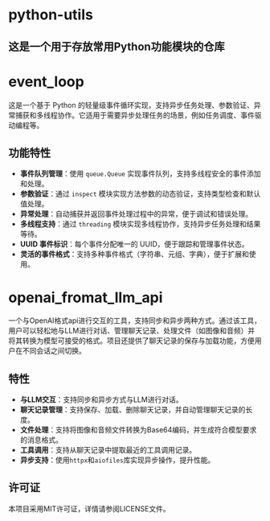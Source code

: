 # python-utils
这是一个用于存放常用Python功能模块的仓库
---

# event_loop

这是一个基于 Python 的轻量级事件循环实现，支持异步任务处理、参数验证、异常捕获和多线程协作。它适用于需要异步处理任务的场景，例如任务调度、事件驱动编程等。

## 功能特性

- **事件队列管理**：使用 `queue.Queue` 实现事件队列，支持多线程安全的事件添加和处理。
- **参数验证**：通过 `inspect` 模块实现方法参数的动态验证，支持类型检查和默认值处理。
- **异常处理**：自动捕获并返回事件处理过程中的异常，便于调试和错误处理。
- **多线程支持**：通过 `threading` 模块实现多线程协作，支持异步任务处理和结果等待。
- **UUID 事件标识**：每个事件分配唯一的 UUID，便于跟踪和管理事件状态。
- **灵活的事件格式**：支持多种事件格式（字符串、元组、字典），便于扩展和使用。

# openai_fromat_llm_api

一个与OpenAI格式api进行交互的工具，支持同步和异步两种方式。通过该工具，用户可以轻松地与LLM进行对话、管理聊天记录、处理文件（如图像和音频）并将其转换为模型可接受的格式。项目还提供了聊天记录的保存与加载功能，方便用户在不同会话之间切换。

## 特性

- **与LLM交互**：支持同步和异步方式与LLM进行对话。
- **聊天记录管理**：支持保存、加载、删除聊天记录，并自动管理聊天记录的长度。
- **文件处理**：支持将图像和音频文件转换为Base64编码，并生成符合模型要求的消息格式。
- **工具调用**：支持从聊天记录中提取最近的工具调用记录。
- **异步支持**：使用`httpx`和`aiofiles`库实现异步操作，提升性能。

## 许可证

本项目采用MIT许可证，详情请参阅LICENSE文件。

